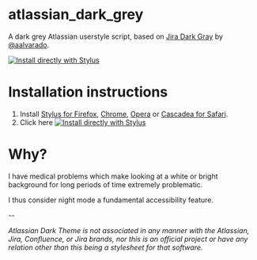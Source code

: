 # atlassian_dark_grey
A dark grey Atlassian userstyle script, based on [Jira Dark Gray](https://github.com/aalvarado/JiraDarkTheme) by [@aalvarado](https://github.com/aalvarado/).

[![Install directly with Stylus](https://img.shields.io/badge/Install%20directly%20with-Stylus-00adad.svg)](https://raw.githubusercontent.com/zelch/atlassian_dark_grey/atlassian_dark_grey.user.css)

# Installation instructions
1. Install [Stylus for Firefox](https://addons.mozilla.org/en-US/firefox/addon/styl-us/), [Chrome](https://chrome.google.com/webstore/detail/stylus/clngdbkpkpeebahjckkjfobafhncgmne), [Opera](https://addons.opera.com/en-gb/extensions/details/stylus/) or [Cascadea for Safari](https://cascadea.app/).
2. Click here [![Install directly with Stylus](https://img.shields.io/badge/Install%20directly%20with-Stylus-00adad.svg)](https://raw.githubusercontent.com/zelch/atlassian_dark_grey/atlassian_dark_grey.user.css)

# Why?
I have medical problems which make looking at a white or bright background for long periods of time extremely problematic.

I thus consider night mode a fundamental accessibility feature.

--

*Atlassian Dark Theme is not associated in any manner with the Atlassian, Jira, Confluence, or Jira brands, nor this is an official project or have any relation other than this being a stylesheet for that software.*
